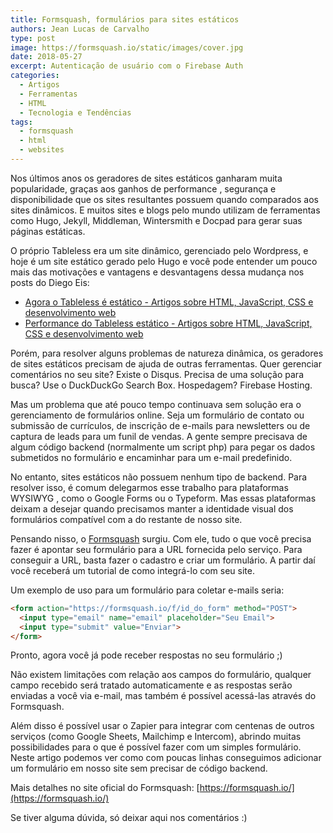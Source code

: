 ```yaml
---
title: Formsquash, formulários para sites estáticos
authors: Jean Lucas de Carvalho
type: post
image: https://formsquash.io/static/images/cover.jpg
date: 2018-05-27
excerpt: Autenticação de usuário com o Firebase Auth
categories:
  - Artigos
  - Ferramentas
  - HTML
  - Tecnologia e Tendências
tags:
  - formsquash
  - html
  - websites
---
```


Nos últimos anos os geradores de sites estáticos ganharam muita popularidade, graças aos ganhos de performance , segurança e disponibilidade que os sites resultantes possuem quando comparados aos sites dinâmicos. E muitos sites e blogs pelo mundo utilizam de ferramentas como Hugo, Jekyll, Middleman, Wintersmith e Docpad para gerar suas páginas estáticas.

O próprio Tableless era um site dinâmico, gerenciado pelo Wordpress, e hoje é um site estático gerado pelo Hugo e você pode entender um pouco mais das motivações e vantagens e desvantagens dessa mudança nos posts do Diego Eis:

- [Agora o Tableless é estático - Artigos sobre HTML, JavaScript, CSS e desenvolvimento web](https://tableless.com.br/site-tableless-estatico/)
- [Performance do Tableless estático - Artigos sobre HTML, JavaScript, CSS e desenvolvimento web](https://tableless.com.br/velocidade-tableless-estatico/)

Porém, para resolver alguns problemas de natureza dinâmica, os geradores de sites estáticos precisam de ajuda de outras ferramentas. Quer gerenciar comentários no seu site? Existe o Disqus. Precisa de uma solução para busca? Use o DuckDuckGo Search Box. Hospedagem? Firebase Hosting.

Mas um problema que até pouco tempo continuava sem solução era o gerenciamento de formulários online. Seja um formulário de contato ou submissão de currículos, de inscrição de e-mails para newsletters ou de captura de leads para um funil de vendas. A gente sempre precisava de algum código backend (normalmente um script php) para pegar os dados submetidos no formulário e encaminhar para um e-mail predefinido.

No entanto, sites estáticos não possuem nenhum tipo de backend. Para resolver isso, é comum delegarmos esse trabalho para plataformas WYSIWYG , como o Google Forms ou o Typeform. Mas essas plataformas deixam a desejar quando precisamos manter a identidade visual dos formulários compatível com a do restante de nosso site.

Pensando nisso, o [Formsquash](https://formsquash.io/) surgiu. Com ele, tudo o que você precisa fazer é apontar seu formulário para a URL fornecida pelo serviço. Para conseguir a URL, basta fazer o cadastro e criar um formulário. A partir daí você receberá um tutorial de como integrá-lo com seu site.

Um exemplo de uso para um formulário para coletar e-mails seria:

```html
<form action="https://formsquash.io/f/id_do_form" method="POST">
  <input type="email" name="email" placeholder="Seu Email">
  <input type="submit" value="Enviar">
</form>
```

Pronto, agora você já pode receber respostas no seu formulário ;)

Não existem limitações com relação aos campos do formulário, qualquer campo recebido será tratado automaticamente e as respostas serão enviadas a você via e-mail, mas também é possível acessá-las através do Formsquash.

Além disso é possível usar o Zapier para integrar com centenas de outros serviços (como Google Sheets, Mailchimp e Intercom), abrindo muitas possibilidades para o que é possível fazer com um simples formulário. Neste artigo podemos ver como com poucas linhas conseguimos adicionar um formulário em nosso site sem precisar de código backend. 

Mais detalhes no site oficial do Formsquash: [https://formsquash.io/](https://formsquash.io/)

Se tiver alguma dúvida, só deixar aqui nos comentários :)
